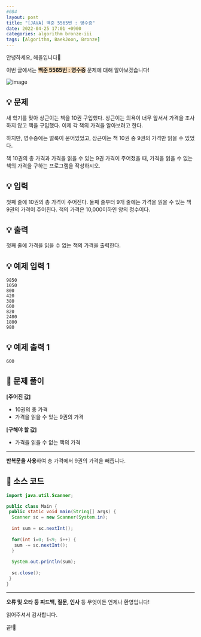 ```yaml
---
#084
layout: post
title: "[JAVA] 백준 5565번 : 영수증"
date: 2022-04-25 17:01 +0900
categories: algorithm bronze-iii
tags: [Algorithm, BaekJoon, Bronze]
---
```


안녕하세요, 해을입니다🦖

이번 글에서는 <span style="background-color:#f7ddbe">**백준 5565번 : 영수증**</span> 문제에 대해 알아보겠습니다!

![image](https://user-images.githubusercontent.com/39720852/173358376-810fe2b4-b89a-4fe3-a116-e07d677531c6.png)

## 💡 문제

새 학기를 맞아 상근이는 책을 10권 구입했다. 상근이는 의욕이 너무 앞서서 가격을 조사하지 않고 책을 구입했다. 이제 각 책의 가격을 알아보려고 한다.

하지만, 영수증에는 얼룩이 묻어있었고, 상근이는 책 10권 중 9권의 가격만 읽을 수 있었다.

책 10권의 총 가격과 가격을 읽을 수 있는 9권 가격이 주어졌을 때, 가격을 읽을 수 없는 책의 가격을 구하는 프로그램을 작성하시오.

## 💡 입력

첫째 줄에 10권의 총 가격이 주어진다. 둘째 줄부터 9개 줄에는 가격을 읽을 수 있는 책 9권의 가격이 주어진다. 책의 가격은 10,000이하인 양의 정수이다.

## 💡 출력

첫째 줄에 가격을 읽을 수 없는 책의 가격을 출력한다.

## 💡 예제 입력 1

```
9850
1050
800
420
380
600
820
2400
1800
980
```

## 💡 예제 출력 1

```
600
```

## 🚩 문제 풀이

**[주어진 값]**

* 10권의 총 가격
* 가격을 읽을 수 있는 9권의 가격

**[구해야 할 값]**

* 가격을 읽을 수 없는 책의 가격

---

**반복문을 사용**하여 총 가격에서 9권의 가격을 빼줍니다.

## 🚩 소스 코드

``` java
import java.util.Scanner;

public class Main {
 public static void main(String[] args) {  
  Scanner sc = new Scanner(System.in);
  
  int sum = sc.nextInt();
  
  for(int i=0; i<9; i++) {
   sum -= sc.nextInt();
  }
  
  System.out.println(sum);
  
  sc.close();
 }
}
```

---

**오류 및 오타 등 피드백, 질문, 인사** 등 무엇이든 언제나 환영입니다!

읽어주셔서 감사합니다.

끝!🦕
